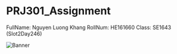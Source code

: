 # PRJ301_Assignment

FullName: Nguyen Luong Khang
RollNum: HE161660
Class: SE1643 (Slot2Day246)

![Banner](http://haringeymath.files.wordpress.com/2010/11/thumbtack_note_assignment.png)